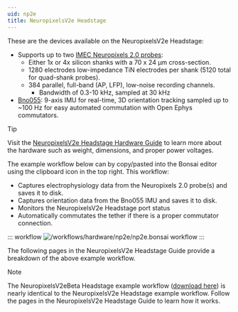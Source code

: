 ```yaml
---
uid: np2e
title: NeuropixelsV2e Headstage
---
```


These are the devices available on the NeuropixelsV2e Headstage:

- Supports up to two [IMEC Neuropixels 2.0 probes](xref:np2e_np2):
    - Either 1x or 4x silicon shanks with a 70 x 24 µm cross-section.
    - 1280 electrodes low-impedance TiN electrodes per shank (5120 total for quad-shank probes).
    - 384 parallel, full-band (AP, LFP), low-noise recording channels.
        - Bandwidth of 0.3-10 kHz, sampled at 30 kHz
- [Bno055](xref:np2e_bno055): 9-axis IMU for real-time, 3D orientation tracking sampled up to ~100 Hz for easy automated commutation with Open Ephys commutators.

> [!TIP]
> Visit the [NeuropixelsV2e Headstage Hardware Guide](https://open-ephys.github.io/onix-docs/Hardware%20Guide/Headstages/headstage-neuropix-2e.html) to learn more about the hardware such as weight, dimensions, and proper power voltages.

The example workflow below can by copy/pasted into the Bonsai editor using the clipboard icon in the top right. This workflow:
- Captures electrophysiology data from the Neuropixels 2.0 probe(s) and saves it to disk.
- Captures orientation data from the Bno055 IMU and saves it to disk.
- Monitors the NeuropixelsV2e Headstage port status
- Automatically commutates the tether if there is a proper commutator connection. 

::: workflow
![/workflows/hardware/np2e/np2e.bonsai workflow](../../../workflows/hardware/np2e/np2e.bonsai)
:::

The following pages in the NeuropixelsV2e Headstage Guide provide a breakdown of the above example workflow.

> [!NOTE]
> The NeuropixelsV2eBeta Headstage example workflow (<a href="~/workflows/hardware/np2ebeta.bonsai" download>download here</a>) is nearly identical to the NeuropixelsV2e Headstage example workflow. Follow the pages in the NeuropixelsV2e Headstage Guide to learn how it works.
